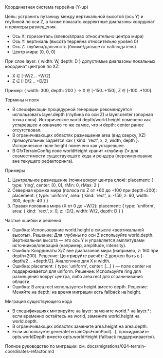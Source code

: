 Координатная система террейна (Y-up)

Цель: устранить путаницу между вертикальной высотой (ось Y) и глубиной по оси Z, а также показать корректные диапазоны координат и примеры размещения.

- Ось X: горизонталь (влево/вправо относительно центра мира)
- Ось Y: вертикаль (высота террейна относительно уровня 0)
- Ось Z: глубина/дальность (ближе/дальше от наблюдателя)
- Центр мира: [0, 0, 0]

При слое layer: { width: W, depth: D } допустимые диапазоны локальных координат центров по XZ:
- X ∈ [-W/2 .. +W/2]
- Z ∈ [-D/2 .. +D/2]

Пример: { width: 300, depth: 200 } → X ∈ [-150..+150], Z ∈ [-100..+100].

Термины и поля
- В спецификации процедурной генерации рекомендуется использовать layer.depth (глубина по оси Z) и layer.center (опорная точка слоя). Историческое world.depth/world.height помечено как устаревшее и означало то же самое, что и depth; center ранее отсутствовал.
- В ограничивающих областях размещения area (вид сверху, XZ) прямоугольник задаётся как { kind: 'rect', x, z, width, depth }. Историческое поле height помечено как устаревшее.
- В GfxTerrainConfig поле worldHeight хранит «глубину Z» для совместимости существующего кода и рендера (переименование вне текущего рефакторинга).

Примеры
1) Центральное размещение (точки вокруг центра слоя): placement: { type: 'ring', center: [0, 0], rMin: 0, rMax: 2 }
2) Северная кромка мира (полоса по Z от +60 до +100 при depth=200): placement: { type: 'uniform', area: { kind: 'rect', x: -150, z: 60, width: 300, depth: 40 } }
3) Правая половина мира (X от 0 до +W/2): placement: { type: 'uniform', area: { kind: 'rect', x: 0, z: -D/2, width: W/2, depth: D } }

Частые ошибки и решения
- Ошибка: Использование world.height в смысле «вертикальной высоты». Решение: Для глубины по оси Z используйте world.depth. Вертикальная высота — это ось Y и управляется амплитудами источников/операций (например, amplitude, intensity).
- Ошибка: Координаты X/Z вне диапазонов мира (например, z: 160 при depth=200). Решение: Центрируйте расчёт: Z должен быть в [-depth/2 .. +depth/2]. Аналогично для X и width.
- Ошибка: placement: { type: 'uniform', center: [...] } — поле center не поддерживается для uniform. Решение: Используйте ring для размещения вокруг центра, либо area.rect для ограничивания области.
- Ошибка: В area.rect используется height вместо depth. Решение: Меняйте на depth; на время миграции есть fallback на height.

Миграция существующего кода
- В спецификациях мигрируйте на layer: замените world.* на layer.*; если временно остаётесь на world, замените world.height на world.depth.
- В ограничивающих областях замените area.height на area.depth.
- Если используете generateTerrainOpsFromPool(...), прокидывайте opts.worldDepth вместо opts.worldHeight (fallback поддерживается).

Полное руководство по миграции: см. docs/migrations/024-terrain-coordinates-refactor.md
